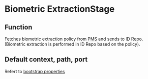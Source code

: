 # Biometric ExtractionStage

## Function
Fetches biometric extraction policy from [PMS]() and sends to ID Repo. (Biometric extraction is performed in ID Repo based on the policy).

## Default context, path, port
Refert to [bootstrap properties](src/main/resources/bootstrap.properties)
